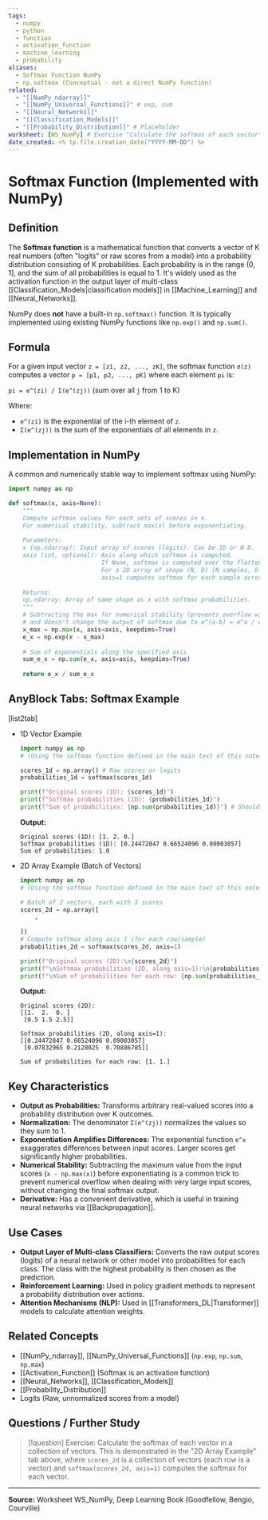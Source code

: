 ```yaml
---
tags:
  - numpy
  - python
  - function
  - activation_function
  - machine_learning
  - probability
aliases:
  - Softmax Function NumPy
  - np.softmax (Conceptual - not a direct NumPy function)
related:
  - "[[NumPy_ndarray]]"
  - "[[NumPy_Universal_Functions]]" # exp, sum
  - "[[Neural_Networks]]"
  - "[[Classification_Models]]"
  - "[[Probability_Distribution]]" # Placeholder
worksheet: [WS_NumPy] # Exercise "Calculate the softmax of each vector"
date_created: <% tp.file.creation_date("YYYY-MM-DD") %>
---
```

# Softmax Function (Implemented with NumPy)

## Definition

The **Softmax function** is a mathematical function that converts a vector of K real numbers (often "logits" or raw scores from a model) into a probability distribution consisting of K probabilities. Each probability is in the range (0, 1], and the sum of all probabilities is equal to 1. It's widely used as the activation function in the output layer of multi-class [[Classification_Models|classification models]] in [[Machine_Learning]] and [[Neural_Networks]].

NumPy does **not** have a built-in `np.softmax()` function. It is typically implemented using existing NumPy functions like `np.exp()` and `np.sum()`.

## Formula

For a given input vector `z = [z1, z2, ..., zK]`, the softmax function `σ(z)` computes a vector `p = [p1, p2, ..., pK]` where each element `pi` is:

`pi = e^(zi) / Σ(e^(zj))` (sum over all `j` from 1 to K)

Where:
- `e^(zi)` is the exponential of the i-th element of `z`.
- `Σ(e^(zj))` is the sum of the exponentials of all elements in `z`.

## Implementation in NumPy

A common and numerically stable way to implement softmax using NumPy:

```python
import numpy as np

def softmax(x, axis=None):
    """
    Compute softmax values for each sets of scores in x.
    For numerical stability, subtract max(x) before exponentiating.
    
    Parameters:
    x (np.ndarray): Input array of scores (logits). Can be 1D or N-D.
    axis (int, optional): Axis along which softmax is computed.
                          If None, softmax is computed over the flattened array.
                          For a 2D array of shape (N, D) (N samples, D classes),
                          axis=1 computes softmax for each sample across classes.
    
    Returns:
    np.ndarray: Array of same shape as x with softmax probabilities.
    """
    # Subtracting the max for numerical stability (prevents overflow with large exponents)
    # and doesn't change the output of softmax due to e^(a-b) = e^a / e^b
    x_max = np.max(x, axis=axis, keepdims=True)
    e_x = np.exp(x - x_max)
    
    # Sum of exponentials along the specified axis
    sum_e_x = np.sum(e_x, axis=axis, keepdims=True)
    
    return e_x / sum_e_x
```

## AnyBlock Tabs: Softmax Example

[list2tab]
- 1D Vector Example
	```python
	import numpy as np
	# (Using the softmax function defined in the main text of this note)

	scores_1d = np.array() # Raw scores or logits
	probabilities_1d = softmax(scores_1d)

	print(f"Original scores (1D): {scores_1d}")
	print(f"Softmax probabilities (1D): {probabilities_1d}")
	print(f"Sum of probabilities: {np.sum(probabilities_1d)}") # Should be 1.0
	```
	**Output:**
	```
	Original scores (1D): [1. 2. 0.]
	Softmax probabilities (1D): [0.24472847 0.66524096 0.09003057]
	Sum of probabilities: 1.0
	```
- 2D Array Example (Batch of Vectors)
	```python
	import numpy as np
	# (Using the softmax function defined in the main text of this note)

	# Batch of 2 vectors, each with 3 scores
	scores_2d = np.array([
	    ,
	    
	])
	# Compute softmax along axis 1 (for each row/sample)
	probabilities_2d = softmax(scores_2d, axis=1)

	print(f"Original scores (2D):\n{scores_2d}")
	print(f"\nSoftmax probabilities (2D, along axis=1):\n{probabilities_2d}")
	print(f"\nSum of probabilities for each row: {np.sum(probabilities_2d, axis=1)}") # Should be [1. 1.]
	```
	**Output:**
	```
	Original scores (2D):
	[[1.  2.  0. ]
	 [0.5 1.5 2.5]]

	Softmax probabilities (2D, along axis=1):
	[[0.24472847 0.66524096 0.09003057]
	 [0.07832965 0.2128025  0.70886785]]

	Sum of probabilities for each row: [1. 1.]
	```

## Key Characteristics

- **Output as Probabilities:** Transforms arbitrary real-valued scores into a probability distribution over K outcomes.
- **Normalization:** The denominator `Σ(e^(zj))` normalizes the values so they sum to 1.
- **Exponentiation Amplifies Differences:** The exponential function `e^x` exaggerates differences between input scores. Larger scores get significantly higher probabilities.
- **Numerical Stability:** Subtracting the maximum value from the input scores (`x - np.max(x)`) before exponentiating is a common trick to prevent numerical overflow when dealing with very large input scores, without changing the final softmax output.
- **Derivative:** Has a convenient derivative, which is useful in training neural networks via [[Backpropagation]].

## Use Cases

- **Output Layer of Multi-class Classifiers:** Converts the raw output scores (logits) of a neural network or other model into probabilities for each class. The class with the highest probability is then chosen as the prediction.
- **Reinforcement Learning:** Used in policy gradient methods to represent a probability distribution over actions.
- **Attention Mechanisms (NLP):** Used in [[Transformers_DL|Transformer]] models to calculate attention weights.

## Related Concepts
- [[NumPy_ndarray]], [[NumPy_Universal_Functions]] (`np.exp`, `np.sum`, `np.max`)
- [[Activation_Function]] (Softmax is an activation function)
- [[Neural_Networks]], [[Classification_Models]]
- [[Probability_Distribution]]
- Logits (Raw, unnormalized scores from a model)

## Questions / Further Study
>[!question] Exercise: Calculate the softmax of each vector in a collection of vectors.
> This is demonstrated in the "2D Array Example" tab above, where `scores_2d` is a collection of vectors (each row is a vector) and `softmax(scores_2d, axis=1)` computes the softmax for each vector.

---
**Source:** Worksheet WS_NumPy, Deep Learning Book (Goodfellow, Bengio, Courville)